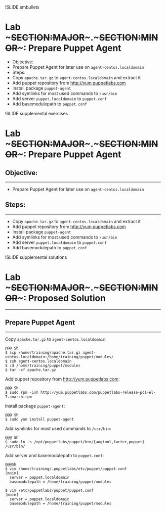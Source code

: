 !SLIDE smbullets
# Lab ~~~SECTION:MAJOR~~~.~~~SECTION:MINOR~~~: Prepare Puppet Agent

* Objective:
 * Prepare Puppet Agent for later use on `agent-centos.localdomain`
* Steps:
 * Copy `apache.tar.gz` to `agent-centos.localdomain` and extract it
 * Add puppet repository from http://yum.puppetlabs.com
 * Install package `puppet-agent`
 * Add symlinks for most used commands to `/usr/bin` 
 * Add server `puppet.localdomain` to `puppet.conf`
 * Add basemodulepath to `puppet.conf`


!SLIDE supplemental exercises
# Lab ~~~SECTION:MAJOR~~~.~~~SECTION:MINOR~~~: Prepare Puppet Agent

## Objective:

****

* Prepare Puppet Agent for later use on `agent-centos.localdomain`

## Steps:

****

* Copy `apache.tar.gz` to `agent-centos.localdomain` and extract it
* Add puppet repository from http://yum.puppetlabs.com
* Install package `puppet-agent`
* Add symlinks for most used commands to `/usr/bin`
* Add server `puppet.localdomain` to `puppet.conf`
* Add basemodulepath to `puppet.conf`


!SLIDE supplemental solutions
# Lab ~~~SECTION:MAJOR~~~.~~~SECTION:MINOR~~~: Proposed Solution

****

## Prepare Puppet Agent

****

Copy `apache.tar.gz` to `agent-centos.localdomain`:

    @@@ Sh
    $ scp /home/training/apache.tar.gz agent-centos.localdomain:/home/training/puppet/modules/
    $ ssh agent-centos.localdomain
    $ cd /home/training/puppet/modules
    $ tar -xf apache.tar.gz

Add puppet repository from http://yum.puppetlabs.com:

    @@@ Sh
    $ sudo rpm -ivh http://yum.puppetlabs.com/puppetlabs-release-pc1-el-7.noarch.rpm

Install package `puppet-agent`:

    @@@ Sh
    $ sudo yum install puppet-agent

Add symlinks for most used commands to `/usr/bin`:

    @@@ Sh
    $ sudo ln -s /opt/puppetlabs/puppet/bin/{augtool,facter,puppet} /usr/bin/

Add server and basemodulepath to `puppet.conf`:

    @@@Sh
    $ vim /home/training/.puppetlabs/etc/puppet/puppet.conf
    [main]
      server = puppet.localdomain
      basemodulepath = /home/training/puppet/modules

    $ vim /etc/puppetlabs/puppet/puppet.conf
    [main]
      server = puppet.localdomain
      basemodulepath = /home/training/puppet/modules
